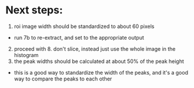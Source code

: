 # Next steps:

1. roi image width should be standardized to about 60 pixels

- run 7b to re-extract, and set to the appropriate output

2. proceed with 8. don't slice, instead just use the whole image in the histogram
3. the peak widths should be calculated at about 50% of the peak height

- this is a good way to standardize the width of the peaks, and it's a good way to compare the peaks to each other